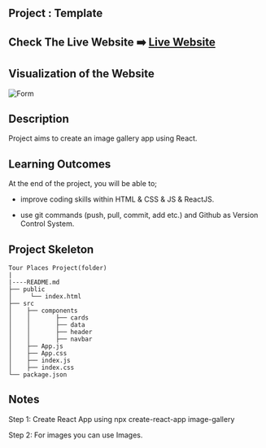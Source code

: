## Project : Template
## Check The Live Website :arrow_right: [Live Website](https://meraltourplace.netlify.app/)
## Visualization of the Website
![Form](./video_1.gif)




## Description
Project aims to create an image gallery app using React.

## Learning Outcomes

At the end of the project, you will be able to;

* improve coding skills within HTML & CSS & JS & ReactJS.

* use git commands (push, pull, commit, add etc.) and Github as Version Control System.



## Project Skeleton

```
Tour Places Project(folder)
|
|----README.md
├── public
│     └── index.html
├── src
│    ├── components
│    │       ├── cards
│    │       ├── data
│    │       ├── header
│    │       ├── navbar
│    ├── App.js
│    ├── App.css
│    ├── index.js
│    ├── index.css
└── package.json
```

## Notes

Step 1: Create React App using npx create-react-app image-gallery

Step 2: For images you can use Images.





